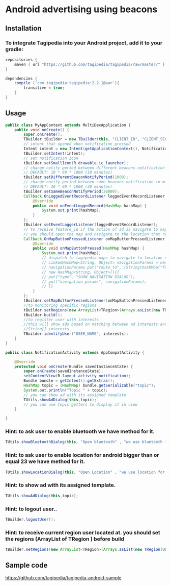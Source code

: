 # Android advertising using beacons

## Installation

### To integrate Tagipedia into your Android project, add it to your gradle:

```gradle
repositories {
    maven { url "https://github.com/tagipedia/tagipedia/raw/master/" }
}

dependencies {
    compile ('com.tagipedia:tagipedia:2.2.1@aar'){
        transitive = true;
    }
}
```

## Usage

```java
public class MyAppContext extends MultiDexApplication {
    public void onCreate() {
        super.onCreate();
        TBuilder tBuilder = new TBuilder(this, "CLIENT_ID", "CLIENT_SECRET", "IDENTIFIER", "UUID");
        // intent that opened when notification pressed
        Intent intent = new Intent(getApplicationContext(), NotificationActivity.class);
        tBuilder.setIntent(intent);
        // set notification icon
        tBuilder.setSmallIcon(R.drawable.ic_launcher);
        // change notify period between different beacons notification in millisecond
        // DEFAULT: 10 * 60 * 1000 (10 minutes)
        tBuilder.setDifferentBeaconNotifyPeriod(1000);
        // change notify period between same beacons notification in millisecond
        // DEFAULT: 30 * 60 * 1000 (30 minutes)
        tBuilder.setSameBeaconNotifyPeriod(20000);
        Callback.OnLoggedEventRecordListener loggedEventRecordListener = new Callback.OnLoggedEventRecordListener() {
            @Override
            public void onEventLoggedRecord(HashMap hashMap) {
                System.out.print(hashMap);
            }
        };
        tBuilder.setEventLoggerListener(loggedEventRecordListener);
        // to receive feature_id if the action of ad is navigate to map location
        // you should open the map and navigate to the location that recived
        Callback.OnMapButtonPressedListener onMapButtonPressedListener = new Callback.OnMapButtonPressedListener() {
            @Override
            public void onMapButtonPressed(HashMap hashMap) {
                System.out.print(hashMap);
                // dispatch to tagipedia maps to navigate to location should be like this
                // LinkedHashMap<String, Object> navigationParams = new LinkedHashMap<String, Object>();
                // navigationParams.put("route_to", (String)hashMap("feature_id"));
                // new HashMap<String, Object>(){{
                // put("type", "SHOW_NAVIGATION_DIALOG");
                // put("navigation_params", navigationParams);
                // }}
            }
        };
        tBuilder.setMapButtonPressedListener(onMapButtonPressedListener);
        //to monitoring specific regions
        tBuilder.setRegions(new ArrayList<TRegion>(Arrays.asList(new TRegion(UUID, major, minor), ...)));
        tBuilder.build();
        //to register user with interests
        //this will show ads based on matching between ad interests and user interests otherwise it will show ads that was created without interests
        //String[] interests
        TBuilder.identifyUser("USER_NAME", interests);
    }
}
```

```java
public class NotificationActivity extends AppCompatActivity {

    @Override
    protected void onCreate(Bundle savedInstanceState) {
        super.onCreate(savedInstanceState);
        setContentView(R.layout.activity_notification);
        Bundle bundle = getIntent().getExtras();
        HashMap topic = (HashMap) bundle.getSerializable("topic");
        System.out.println("Topic " + topic);
        // you can show ad with its assigned template
        TUtils.showAdDialog(this,topic);
        // you can use topic getters to display it in view
    }

}
```

### Hint: to ask user to enable bluetooth we have method for it.
```java
TUtils.showBluetoothDialog(this, "Open bluetooth" , "we use bluetooth for .... please open it");
```


### Hint: to ask user to enable location for android bigger than or equal 23 we have method for it.
```java
TUtils.showLocationDialog(this, "Open Location" , "we use location for .... please open it");
```

### Hint: to show ad with its assigned template.
```java
TUtils.showAdDialog(this,topic);
```

### Hint: to logout user..
```java
TBuilder.logoutUser();
```
### Hint: to receive current region user located at. you should set the regions (ArrayList of TRegion ) before build
```java
tBuilder.setRegions(new ArrayList<TRegion>(Arrays.asList(new TRegion(UUID, major, minor), ...)));
```

## Sample code
https://github.com/tagipedia/tagipedia-android-sample
